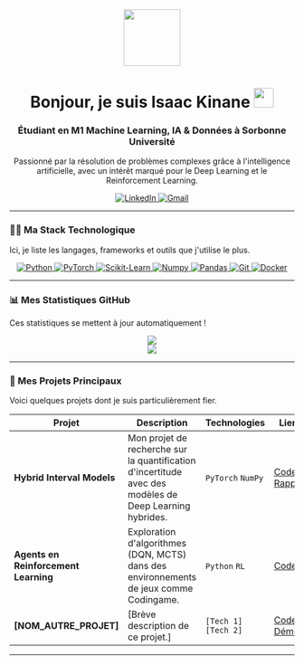 <!--
**Isaac-KD/Isaac-KD** is a ✨ _special_ ✨ repository because its `README.md` (this file) appears on your GitHub profile.

Here are some ideas to get you started:

- 🔭 I’m currently working on ...
- 🌱 I’m currently learning ...
- 👯 I’m looking to collaborate on ...
- 🤔 I’m looking for help with ...
- 💬 Ask me about ...
- 📫 How to reach me: ...
- 😄 Pronouns: ...
- ⚡ Fun fact: ...
-->

<div id="header" align="center">
  <img src="https://media.giphy.com/media/M9gbBd9nbDrOTu1Mqx/giphy.gif" width="100"/>
  <h1>
    Bonjour, je suis Isaac Kinane
    <img src="https://emojis.slackmojis.com/emojis/images/1531849430/4246/blob-sunglasses.gif?1531849430" width="35"/>
  </h1>
  <h3>
    Étudiant en M1 Machine Learning, IA & Données à Sorbonne Université
  </h3>
  <p>Passionné par la résolution de problèmes complexes grâce à l'intelligence artificielle, avec un intérêt marqué pour le Deep Learning et le Reinforcement Learning.</p>
  
  <!-- Social Media Links -->
  <a href="[VOTRE_URL_LINKEDIN_ICI]" target="_blank">
    <img src="https://img.shields.io/badge/LinkedIn-0077B5?style=for-the-badge&logo=linkedin&logoColor=white" alt="LinkedIn"/>
  </a>
  <a href="mailto:[VOTRE_EMAIL_ICI]" target="_blank">
    <img src="https://img.shields.io/badge/Gmail-D14836?style=for-the-badge&logo=gmail&logoColor=white" alt="Gmail"/>
  </a>
</div>

---

### 👨‍💻 Ma Stack Technologique

Ici, je liste les langages, frameworks et outils que j'utilise le plus.

<div align="center">
  <a href="https://www.python.org" target="_blank" rel="noreferrer">
    <img src="https://img.shields.io/badge/Python-3776AB?style=for-the-badge&logo=python&logoColor=white" alt="Python"/>
  </a>
  <a href="https://pytorch.org/" target="_blank" rel="noreferrer">
    <img src="https://img.shields.io/badge/PyTorch-EE4C2C?style=for-the-badge&logo=pytorch&logoColor=white" alt="PyTorch"/>
  </a>
  <a href="https://scikit-learn.org/" target="_blank" rel="noreferrer">
    <img src="https://img.shields.io/badge/Scikit--Learn-F7931E?style=for-the-badge&logo=scikit-learn&logoColor=white" alt="Scikit-Learn"/>
  </a>
  <a href="https://numpy.org/" target="_blank" rel="noreferrer">
    <img src="https://img.shields.io/badge/Numpy-013243?style=for-the-badge&logo=numpy&logoColor=white" alt="Numpy"/>
  </a>
  <a href="https://pandas.pydata.org/" target="_blank" rel="noreferrer">
    <img src="https://img.shields.io/badge/Pandas-150458?style=for-the-badge&logo=pandas&logoColor=white" alt="Pandas"/>
  </a>
  <a href="https://git-scm.com/" target="_blank" rel="noreferrer">
    <img src="https://img.shields.io/badge/GIT-E44C30?style=for-the-badge&logo=git&logoColor=white" alt="Git"/>
  </a>
  <a href="https://www.docker.com/" target="_blank" rel="noreferrer">
    <img src="https://img.shields.io/badge/Docker-2496ED?style=for-the-badge&logo=docker&logoColor=white" alt="Docker"/>
  </a>
</div>

---

### 📊 Mes Statistiques GitHub

Ces statistiques se mettent à jour automatiquement !

<div align="center">
  <img src="https://github-readme-stats.vercel.app/api?username=[VOTRE_PSEUDO_GITHUB_ICI]&show_icons=true&theme=dracula&include_all_commits=true&count_private=true"/>
  <br/>
  <img src="https://github-readme-stats.vercel.app/api/top-langs/?username=[VOTRE_PSEUDO_GITHUB_ICI]&layout=compact&langs_count=8&theme=dracula"/>
</div>

---

### 🚀 Mes Projets Principaux

Voici quelques projets dont je suis particulièrement fier.

| Projet                               | Description                                                                                             | Technologies             | Liens                                                                                                                                                                 |
| ------------------------------------ | ------------------------------------------------------------------------------------------------------- | ------------------------ | --------------------------------------------------------------------------------------------------------------------------------------------------------------------- |
| **Hybrid Interval Models**           | Mon projet de recherche sur la quantification d'incertitude avec des modèles de Deep Learning hybrides. | `PyTorch` `NumPy`        | <a href="[URL_VERS_VOTRE_REPO_HYBRIDNET]">Code</a> • <a href="[LIEN_VERS_UN_ARTICLE_OU_RAPPORT_SI_DISPO]">Rapport</a> |
| **Agents en Reinforcement Learning** | Exploration d'algorithmes (DQN, MCTS) dans des environnements de jeux comme Codingame.                    | `Python` `RL`            | <a href="[URL_VERS_VOTRE_REPO_RL]">Code</a>                                                                                                                            |
| **[NOM_AUTRE_PROJET]**               | [Brève description de ce projet.]                                                                       | `[Tech 1]` `[Tech 2]` | <a href="[URL_VERS_LE_REPO]">Code</a> • <a href="[LIEN_VERS_UN_DEMO_SI_DISPO]">Démo</a>                                                                                           |

---